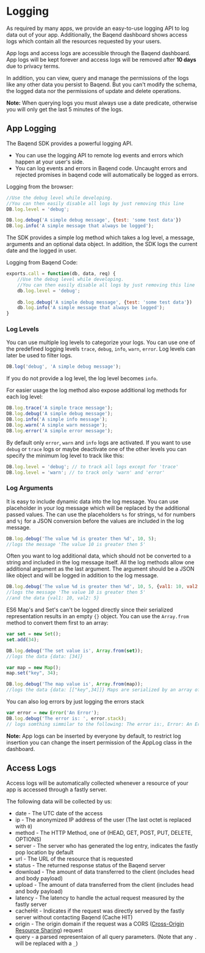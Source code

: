# Logging

As required by many apps, we provide an easy-to-use logging API to log data out of your app. Additionally, the Baqend dashboard shows access logs which contain all the resources requested by your users.

App logs and access logs are accessible through the Baqend dashboard. 
App logs will be kept forever and access logs will be removed after **10 days** due to privacy terms. 

In addition, you can view, query and manage the permissions of the logs like any other data you persist to Baqend. 
But you can't modify the schema, the logged data nor the permissions of update and delete operations.

<div class="note"><strong>Note:</strong> When querying logs you must always use a date predicate, otherwise you will only get the last 5 minutes of 
the logs.</div>

## App Logging

The Baqend SDK provides a powerful logging API. 

- You can use the logging API to remote log events and errors which happen at your user's side.
- You can log events and errors in Baqend code. Uncaught errors and rejected promises in baqend code will automatically 
  be logged as errors.

Logging from the browser:

```js
//Use the debug level while developing. 
//You can then easily disable all logs by just removing this line
DB.log.level = 'debug'; 

DB.log.debug('A simple debug message', {test: 'some test data'})
DB.log.info('A simple message that always be logged');
```

The SDK provides a simple log method which takes a log level, a message, arguments and an optional data object.
In addition, the SDK logs the current date and the logged in user.

Logging from Baqend Code:

```js
exports.call = function(db, data, req) {
    //Use the debug level while developing. 
    //You can then easily disable all logs by just removing this line
    db.log.level = 'debug'; 
    
    db.log.debug('A simple debug message', {test: 'some test data'})
    db.log.info('A simple message that always be logged');  
}
```


### Log Levels
You can use multiple log levels to categorize your logs. You can use one of the predefined logging levels 
`trace`, `debug`, `info`, `warn`, `error`. Log levels can later be used to filter logs.

```js
DB.log('debug', 'A simple debug message');
```

If you do not provide a log level, the log level becomes `info`.

For easier usage the log method also expose additional log methods for each log level:

```js
DB.log.trace('A simple trace message');
DB.log.debug('A simple debug message');
DB.log.info('A simple info message');
DB.log.warn('A simple warn message');
DB.log.error('A simple error message');
```

By default only `error`, `warn` and `info` logs are activated. If you want to use `debug` or `trace` logs or maybe deactivate one of the other levels you can specify the minimum log level to track like this:
```js
DB.log.level = 'debug'; // to track all logs except for 'trace'
DB.log.level = 'warn'; // to track only 'warn' and 'error'
```

### Log Arguments

It is easy to include dynamic data into the log message. 
You can use placeholder in your log message which will be replaced by the additional passed values.
The can use the placeholders `%s` for strings, `%d` for numbers and `%j` for a JSON conversion before the values are 
included in the log message.
 
```js
DB.log.debug('The value %d is greater then %d', 10, 5);
//logs the message 'The value 10 is greater then 5'
```

Often you want to log additional data, which should not be converted to a string and included in the log message itself. 
All the log methods allow one additional argument as the last argument. 
The argument should be a JSON like object and will be logged in addition to the log message. 

```js
DB.log.debug('The value %d is greater then %d', 10, 5, {val1: 10, val2: 5});
//logs the message 'The value 10 is greater then 5'
//and the data {val1: 10, val2: 5}
```

ES6 Map's and Set's can't be logged directly since their serialized representation results in an empty `{}` object.
You can use the `Array.from` method to convert them first to an array:

```js
var set = new Set();
set.add(34);

DB.log.debug('The set value is', Array.from(set));
//logs the data {data: [34]}

var map = new Map();
map.set("key", 34);

DB.log.debug('The map value is', Array.from(map));
//logs the data {data: [["key",34]]} Maps are serialized by an array of key value pairs
```

You can also log errors by just logging the errors stack

```js
var error = new Error('An Error');
DB.log.debug('The error is: ', error.stack);
// logs somthing simmilar to the following: The error is:, Error: An Error    at <anonymous>:1:21
```

<div class="note"><strong>Note:</strong> App logs can be inserted by everyone by default, to restrict log insertion you can change the insert permission
of the AppLog class in the dashboard.</div>


## Access Logs

Access logs will be automatically collected whenever a resource of your app is accessed through a fastly server. 

The following data will be collected by us:

- date - The UTC date of the access
- ip - The anonymized IP address of the user (The last octet is replaced with `0`)
- method - The HTTP Method, one of (HEAD, GET, POST, PUT, DELETE, OPTIONS)
- server - The server who has generated the log entry, indicates the fastly pop location by default
- url - The URL of the resource that is requested
- status - The returned response status of the Baqend server
- download - The amount of data transferred to the client (includes head and body payload)
- upload - The amount of data transferred from the client (includes head and body payload)
- latency - The latency to handle the actual request measured by the fastly server 
- cacheHit - Indicates if the request was directly served by the fastly server without contacting Baqend (Cache HIT)
- origin - The origin domain if the request was a CORS ([Cross-Origin Resource Sharing](https://developer.mozilla.org/en-US/docs/Web/HTTP/CORS)) request
- query - a parsed representaion of all query parameters. (Note that any `.` will be replaced with a `_`)
